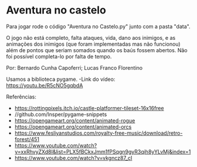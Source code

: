 # Aventura no castelo

Para jogar rode o código "Aventura no Castelo.py" junto com a pasta "data".

O jogo não está completo, falta ataques, vida, dano aos inimigos, e as animações dos inimigos (que foram implementadas mas não funcionou) além de pontos que seriam somados quando os baús fossem abertos. 
Não foi possível completa-lo por falta de tempo.

Por: Bernardo Cunha Capoferri; Lucas Franco Florentino

Usamos a biblioteca pygame.
-Link do vídeo: https://youtu.be/R5cNO5gqbdA

Referências:

- https://rottingpixels.itch.io/castle-platformer-tileset-16x16free
- //github.com/Insper/pygame-snippets
- https://opengameart.org/content/animated-rogue
- https://opengameart.org/content/animated-orcs
- https://www.fesliyanstudios.com/royalty-free-music/download/retro-forest/451
- https://www.youtube.com/watch?v=xxRhvyZXd8I&list=PLX5fBCkxJmm1fPSqgn9gyR3qih8yYLvMj&index=1
- https://www.youtube.com/watch?v=vkgncz87_cI


